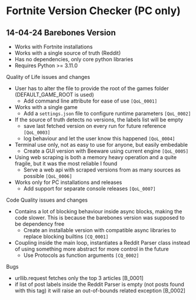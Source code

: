 # Fortnite Version Checker (PC only)

<!-- Badges Here -->

<!-- Project Description Here -->

<!-- Project changelog append here -->
## 14-04-24 Barebones Version 
- Works with Fortnite installations
- Works with a single source of truth (Reddit)
- Has no dependencies, only core python libraries
- Requires Python >= 3.11.0 

Quality of Life issues and changes
- User has to alter the file to provide the root of the games folder (DEFAULT_GAME_ROOT is used)
  - Add command line attribute for ease of use `[QoL_0001]`
- Works with a single game
  - Add a `settings.json` file to configure runtime parameters `[QoL_0002]`
- If the source of truth detects no versions, the labels list will be empty
  - save last fetched version on every run for future reference `[QoL_0003]`
  - log behaviour and let the user know this happened `[QoL_0004]`
- Terminal use only, not as easy to use for anyone, but easily embedable
  - Create a GUI version with Beeware using current engine `[QoL_0005]`
- Using web scraping is both a memory heavy operation and a quite fragile, but it was the most reliable I found
  - Serve a web api with scraped versions from as many sources as possible `[QoL_0006]`
- Works only for PC installations and releases
  - Add support for separate console releases `[QoL_0007]`

Code Quality issues and changes
- Contains a lot of blocking behaviour inside async blocks, making the code slower. This is because the barebones version was supposed to be dependency free
  - Create an installable version with compatible async libraries to replace blocking builtins `[CQ_0001]`
- Coupling inside the main loop, instantiates a Reddit Parser class instead of using something more abstract for more control in the future
  - Use Protocols as function arguments `[CQ_0002]`  

Bugs
- urllib.request fetches only the top 3 articles [B_0001]
- if list of post labels inside the Reddit Parser is empty (not posts found with this tag) it will raise an out-of-bounds related exception [B_0002]
<!-- EOF -->
